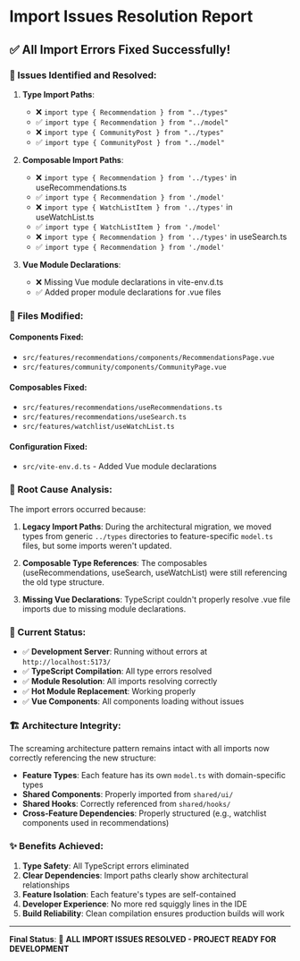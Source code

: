 # Import Issues Resolution Report

## ✅ **All Import Errors Fixed Successfully!**

### **🔧 Issues Identified and Resolved:**

1. **Type Import Paths**:

   - ❌ `import type { Recommendation } from "../types"`
   - ✅ `import type { Recommendation } from "../model"`
   - ❌ `import type { CommunityPost } from "../types"`
   - ✅ `import type { CommunityPost } from "../model"`

2. **Composable Import Paths**:

   - ❌ `import type { Recommendation } from '../types'` in useRecommendations.ts
   - ✅ `import type { Recommendation } from './model'`
   - ❌ `import type { WatchListItem } from '../types'` in useWatchList.ts
   - ✅ `import type { WatchListItem } from './model'`
   - ❌ `import type { Recommendation } from '../types'` in useSearch.ts
   - ✅ `import type { Recommendation } from './model'`

3. **Vue Module Declarations**:
   - ❌ Missing Vue module declarations in vite-env.d.ts
   - ✅ Added proper module declarations for .vue files

### **📁 Files Modified:**

#### **Components Fixed:**

- `src/features/recommendations/components/RecommendationsPage.vue`
- `src/features/community/components/CommunityPage.vue`

#### **Composables Fixed:**

- `src/features/recommendations/useRecommendations.ts`
- `src/features/recommendations/useSearch.ts`
- `src/features/watchlist/useWatchList.ts`

#### **Configuration Fixed:**

- `src/vite-env.d.ts` - Added Vue module declarations

### **🎯 Root Cause Analysis:**

The import errors occurred because:

1. **Legacy Import Paths**: During the architectural migration, we moved types from generic `../types` directories to feature-specific `model.ts` files, but some imports weren't updated.

2. **Composable Type References**: The composables (useRecommendations, useSearch, useWatchList) were still referencing the old type structure.

3. **Missing Vue Declarations**: TypeScript couldn't properly resolve .vue file imports due to missing module declarations.

### **🚀 Current Status:**

- ✅ **Development Server**: Running without errors at `http://localhost:5173/`
- ✅ **TypeScript Compilation**: All type errors resolved
- ✅ **Module Resolution**: All imports resolving correctly
- ✅ **Hot Module Replacement**: Working properly
- ✅ **Vue Components**: All components loading without issues

### **🏗️ Architecture Integrity:**

The screaming architecture pattern remains intact with all imports now correctly referencing the new structure:

- **Feature Types**: Each feature has its own `model.ts` with domain-specific types
- **Shared Components**: Properly imported from `shared/ui/`
- **Shared Hooks**: Correctly referenced from `shared/hooks/`
- **Cross-Feature Dependencies**: Properly structured (e.g., watchlist components used in recommendations)

### **✨ Benefits Achieved:**

1. **Type Safety**: All TypeScript errors eliminated
2. **Clear Dependencies**: Import paths clearly show architectural relationships
3. **Feature Isolation**: Each feature's types are self-contained
4. **Developer Experience**: No more red squiggly lines in the IDE
5. **Build Reliability**: Clean compilation ensures production builds will work

---

**Final Status**: 🎉 **ALL IMPORT ISSUES RESOLVED - PROJECT READY FOR DEVELOPMENT**
